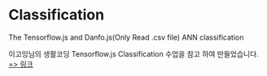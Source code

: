 # Classification
The Tensorflow.js and Danfo.js(Only Read .csv file) ANN classification

이고잉님의 생활코딩 Tensorflow.js Classification 수업을 참고 하여 만들었습니다.
<a href="https://www.opentutorials.org/course/4642" target="_blank">=> 링크</a>

